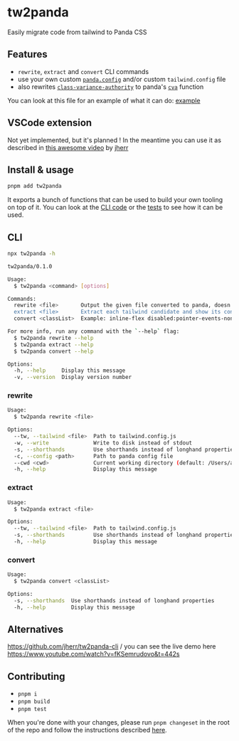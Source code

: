 # tw2panda

Easily migrate code from tailwind to Panda CSS

## Features

- `rewrite`, `extract` and `convert` CLI commands
- use your own custom [`panda.config`](https://panda-css.com/docs/references/config) and/or custom `tailwind.config`
  file
- also rewrites [`class-variance-authority`](https://cva.style/docs) to panda's
  [`cva`](https://panda-css.com/docs/concepts/recipes#atomic-recipe-or-cva) function

You can look at this file for an example of what it can do:
[example](./packages/tw2panda/tests/rewrite-tw-file-content-to-panda.test.ts)

## VSCode extension

Not yet implemented, but it's planned ! In the meantime you can use it as described in
[this awesome video](https://youtu.be/fKSemrudovo?t=329) by [jherr](https://github.com/jherr)

## Install & usage

```sh
pnpm add tw2panda
```

It exports a bunch of functions that can be used to build your own tooling on top of it. You can look at the
[CLI code](packages/tw2panda/src/cli.ts) or the
[tests](packages/tw2panda/tests/rewrite-tw-file-content-to-panda.test.ts) to see how it can be used.

## CLI

```sh
npx tw2panda -h
```

```sh
tw2panda/0.1.0

Usage:
  $ tw2panda <command> [options]

Commands:
  rewrite <file>       Output the given file converted to panda, doesn't actually write to disk unless using -w
  extract <file>       Extract each tailwind candidate and show its converted output, doesn't actually write to disk
  convert <classList>  Example: inline-flex disabled:pointer-events-none underline-offset-4

For more info, run any command with the `--help` flag:
  $ tw2panda rewrite --help
  $ tw2panda extract --help
  $ tw2panda convert --help

Options:
  -h, --help     Display this message
  -v, --version  Display version number
```

### rewrite

```sh
Usage:
  $ tw2panda rewrite <file>

Options:
  --tw, --tailwind <file>  Path to tailwind.config.js
  -w, --write              Write to disk instead of stdout
  -s, --shorthands         Use shorthands instead of longhand properties
  -c, --config <path>      Path to panda config file
  --cwd <cwd>              Current working directory (default: /Users/astahmer/dev/alex/tailwind-to-css-in-js/packages/tw2panda)
  -h, --help               Display this message
```

### extract

```sh
Usage:
  $ tw2panda extract <file>

Options:
  --tw, --tailwind <file>  Path to tailwind.config.js
  -s, --shorthands         Use shorthands instead of longhand properties
  -h, --help               Display this message
```

### convert

```sh
Usage:
  $ tw2panda convert <classList>

Options:
  -s, --shorthands  Use shorthands instead of longhand properties
  -h, --help        Display this message
```

## Alternatives

https://github.com/jherr/tw2panda-cli / you can see the live demo here
https://www.youtube.com/watch?v=fKSemrudovo&t=442s

## Contributing

- `pnpm i`
- `pnpm build`
- `pnpm test`

When you're done with your changes, please run `pnpm changeset` in the root of the repo and follow the instructions
described [here](https://github.com/changesets/changesets/blob/main/docs/intro-to-using-changesets.md).

